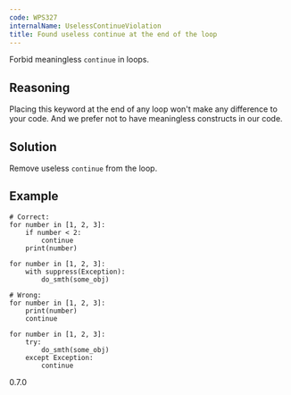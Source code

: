 ```yaml
---
code: WPS327
internalName: UselessContinueViolation
title: Found useless continue at the end of the loop
---
```


Forbid meaningless `continue` in loops.

## Reasoning
Placing this keyword at the end of any loop won't make any
difference to your code. And we prefer not to have meaningless
constructs in our code.

## Solution
Remove useless `continue` from the loop.

## Example

    # Correct:
    for number in [1, 2, 3]:
        if number < 2:
            continue
        print(number)
    
    for number in [1, 2, 3]:
        with suppress(Exception):
            do_smth(some_obj)
    
    # Wrong:
    for number in [1, 2, 3]:
        print(number)
        continue
    
    for number in [1, 2, 3]:
        try:
            do_smth(some_obj)
        except Exception:
            continue

<div class="versionadded">

0.7.0

</div>